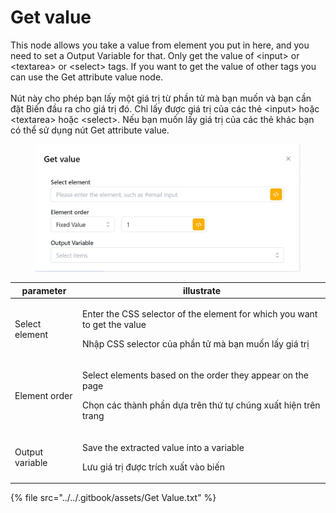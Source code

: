 # Get value

This node allows you take a value from element you put in here, and you need to set a Output Variable for that. Only get the value of \<input> or \<textarea> or \<select> tags. If you want to get the value of other tags you can use the Get attribute value node.\
\
Nút này cho phép bạn lấy một giá trị từ phần tử mà bạn muốn và bạn cần đặt Biến đầu ra cho giá trị đó. Chỉ lấy được giá trị của các thẻ \<input> hoặc \<textarea> hoặc \<select>. Nếu bạn muốn lấy giá trị của các thẻ khác bạn có thể sử dụng nút Get attribute value.

<figure><img src="../../.gitbook/assets/image (21) (1).png" alt=""><figcaption></figcaption></figure>

| parameter       | illustrate                                                                                                                                          |
| --------------- | --------------------------------------------------------------------------------------------------------------------------------------------------- |
| Select element  | <p>Enter the CSS selector of the element for which you want to get the value</p><p></p><p>Nhập CSS selector của phần tử mà bạn muốn lấy giá trị</p> |
| Element order   | <p>Select elements based on the order they appear on the page ​</p><p></p><p>Chọn các thành phần dựa trên thứ tự chúng xuất hiện trên trang</p>     |
| Output variable | <p>Save the extracted value into a variable</p><p></p><p>Lưu giá trị được trích xuất vào biến</p>                                                   |

{% file src="../../.gitbook/assets/Get Value.txt" %}
